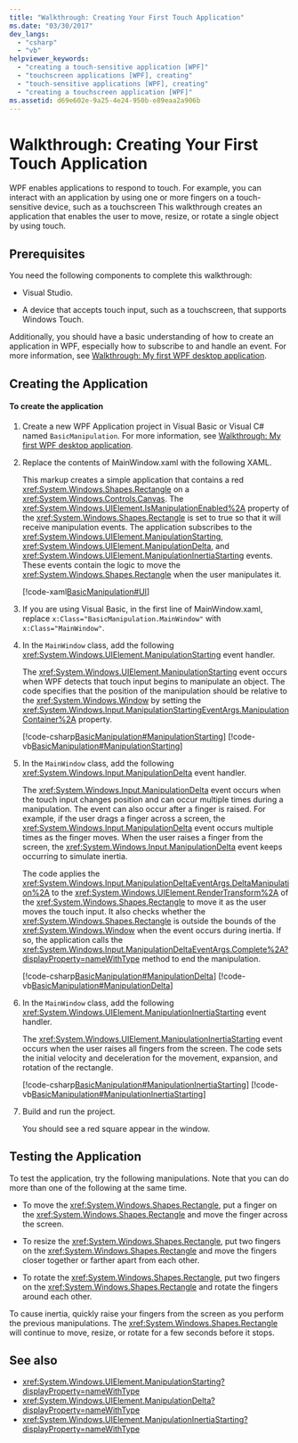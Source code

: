 ```yaml
---
title: "Walkthrough: Creating Your First Touch Application"
ms.date: "03/30/2017"
dev_langs:
  - "csharp"
  - "vb"
helpviewer_keywords:
  - "creating a touch-sensitive application [WPF]"
  - "touchscreen applications [WPF], creating"
  - "touch-sensitive applications [WPF], creating"
  - "creating a touchscreen application [WPF]"
ms.assetid: d69e602e-9a25-4e24-950b-e89eaa2a906b
---
```

# Walkthrough: Creating Your First Touch Application
WPF enables applications to respond to touch. For example, you can interact with an application by using one or more fingers on a touch-sensitive device, such as a touchscreen This walkthrough creates an application that enables the user to move, resize, or rotate a single object by using touch.  
  
## Prerequisites  
 You need the following components to complete this walkthrough:  
  
- Visual Studio.  
  
- A device that accepts touch input, such as a touchscreen, that supports Windows Touch.  
  
 Additionally, you should have a basic understanding of how to create an application in WPF, especially how to subscribe to and handle an event. For more information, see [Walkthrough: My first WPF desktop application](../getting-started/walkthrough-my-first-wpf-desktop-application.md).  
  
## Creating the Application  
  
#### To create the application  
  
1. Create a new WPF Application project in Visual Basic or Visual C# named `BasicManipulation`. For more information, see [Walkthrough: My first WPF desktop application](../getting-started/walkthrough-my-first-wpf-desktop-application.md).  
  
2. Replace the contents of MainWindow.xaml with the following XAML.  
  
     This markup creates a simple application that contains a red <xref:System.Windows.Shapes.Rectangle> on a <xref:System.Windows.Controls.Canvas>. The <xref:System.Windows.UIElement.IsManipulationEnabled%2A> property of the <xref:System.Windows.Shapes.Rectangle> is set to true so that it will receive manipulation events. The application subscribes to the <xref:System.Windows.UIElement.ManipulationStarting>, <xref:System.Windows.UIElement.ManipulationDelta>, and <xref:System.Windows.UIElement.ManipulationInertiaStarting> events. These events contain the logic to move the <xref:System.Windows.Shapes.Rectangle> when the user manipulates it.  
  
     [!code-xaml[BasicManipulation#UI](~/samples/snippets/csharp/VS_Snippets_Wpf/basicmanipulation/csharp/mainwindow.xaml#ui)]  
  
3. If you are using Visual Basic, in the first line of MainWindow.xaml, replace `x:Class="BasicManipulation.MainWindow"` with `x:Class="MainWindow"`.  
  
4. In the `MainWindow` class, add the following <xref:System.Windows.UIElement.ManipulationStarting> event handler.  
  
     The <xref:System.Windows.UIElement.ManipulationStarting> event occurs when WPF detects that touch input begins to manipulate an object. The code specifies that the position of the manipulation should be relative to the <xref:System.Windows.Window> by setting the <xref:System.Windows.Input.ManipulationStartingEventArgs.ManipulationContainer%2A> property.  
  
     [!code-csharp[BasicManipulation#ManipulationStarting](~/samples/snippets/csharp/VS_Snippets_Wpf/basicmanipulation/csharp/mainwindow.xaml.cs#manipulationstarting)]
     [!code-vb[BasicManipulation#ManipulationStarting](~/samples/snippets/visualbasic/VS_Snippets_Wpf/basicmanipulation/visualbasic/mainwindow.xaml.vb#manipulationstarting)]

5. In the `MainWindow` class, add the following <xref:System.Windows.Input.ManipulationDelta> event handler.

     The <xref:System.Windows.Input.ManipulationDelta> event occurs when the touch input changes position and can occur multiple times during a manipulation. The event can also occur after a finger is raised. For example, if the user drags a finger across a screen, the <xref:System.Windows.Input.ManipulationDelta> event occurs multiple times as the finger moves. When the user raises a finger from the screen, the <xref:System.Windows.Input.ManipulationDelta> event keeps occurring to simulate inertia.

     The code applies the <xref:System.Windows.Input.ManipulationDeltaEventArgs.DeltaManipulation%2A> to the <xref:System.Windows.UIElement.RenderTransform%2A> of the <xref:System.Windows.Shapes.Rectangle> to move it as the user moves the touch input. It also checks whether the <xref:System.Windows.Shapes.Rectangle> is outside the bounds of the <xref:System.Windows.Window> when the event occurs during inertia. If so, the application calls the <xref:System.Windows.Input.ManipulationDeltaEventArgs.Complete%2A?displayProperty=nameWithType> method to end the manipulation.

     [!code-csharp[BasicManipulation#ManipulationDelta](~/samples/snippets/csharp/VS_Snippets_Wpf/basicmanipulation/csharp/mainwindow.xaml.cs#manipulationdelta)]
     [!code-vb[BasicManipulation#ManipulationDelta](~/samples/snippets/visualbasic/VS_Snippets_Wpf/basicmanipulation/visualbasic/mainwindow.xaml.vb#manipulationdelta)]

6. In the `MainWindow` class, add the following <xref:System.Windows.UIElement.ManipulationInertiaStarting> event handler.

     The <xref:System.Windows.UIElement.ManipulationInertiaStarting> event occurs when the user raises all fingers from the screen. The code sets the initial velocity and deceleration for the movement, expansion, and rotation of the rectangle.

     [!code-csharp[BasicManipulation#ManipulationInertiaStarting](~/samples/snippets/csharp/VS_Snippets_Wpf/basicmanipulation/csharp/mainwindow.xaml.cs#manipulationinertiastarting)]
     [!code-vb[BasicManipulation#ManipulationInertiaStarting](~/samples/snippets/visualbasic/VS_Snippets_Wpf/basicmanipulation/visualbasic/mainwindow.xaml.vb#manipulationinertiastarting)]

7. Build and run the project.

     You should see a red square appear in the window.

## Testing the Application
 To test the application, try the following manipulations. Note that you can do more than one of the following at the same time.

- To move the <xref:System.Windows.Shapes.Rectangle>, put a finger on the <xref:System.Windows.Shapes.Rectangle> and move the finger across the screen.

- To resize the <xref:System.Windows.Shapes.Rectangle>, put two fingers on the <xref:System.Windows.Shapes.Rectangle> and move the fingers closer together or farther apart from each other.

- To rotate the <xref:System.Windows.Shapes.Rectangle>, put two fingers on the <xref:System.Windows.Shapes.Rectangle> and rotate the fingers around each other.

 To cause inertia, quickly raise your fingers from the screen as you perform the previous manipulations. The <xref:System.Windows.Shapes.Rectangle> will continue to move, resize, or rotate for a few seconds before it stops.

## See also

- <xref:System.Windows.UIElement.ManipulationStarting?displayProperty=nameWithType>
- <xref:System.Windows.UIElement.ManipulationDelta?displayProperty=nameWithType>
- <xref:System.Windows.UIElement.ManipulationInertiaStarting?displayProperty=nameWithType>
